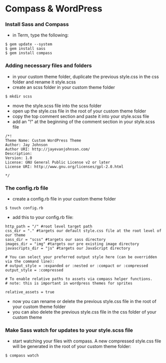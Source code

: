 # Compass & WordPress

### Install Sass and Compass
* in Term, type the following:
```
$ gem update --system
$ gem install sass
$ gem install compass
```

### Adding necessary files and folders
* in your custom theme folder, duplicate the previous style.css in the css folder and rename it style.scss
* create an scss folder in your custom theme folder
```
$ mkdir scss
```
* move the style.scss file into the scss folder
* open up the style.css file in the root of your custom theme folder
* copy the top comment section and paste it into your style.scss file
* add an "!" at the beginning of the comment section in your style.scss file
```
/*!
Theme Name: Custom WordPress Theme
Author: Jay Johnson
Author URI: http://jayevanjohnson.com/
Description: 
Version: 1.0
License: GNU General Public License v2 or later
License URI: http://www.gnu.org/licenses/gpl-2.0.html

*/
```

### The config.rb file
* create a config.rb file in your custom theme folder
```
$ touch config.rb
```
* add this to your config.rb file:
```
http_path = "/" #root level target path
css_dir = "." #targets our default style.css file at the root level of our theme
sass_dir = "scss" #targets our sass directory
images_dir = "img" #targets our pre existing image directory
javascripts_dir = "js" #targets our JavaScript directory

# You can select your preferred output style here (can be overridden via the command line):
# output_style = :expanded or :nested or :compact or :compressed
output_style = :compressed

# To enable relative paths to assets via compass helper functions.
# note: this is important in wordpress themes for sprites

relative_assets = true
```
* now you can rename or delete the previous style.css file in the root of your custom theme folder
* you can also delete the previous style.css file in the css folder of your custom theme 

### Make Sass watch for updates to your style.scss file
* start watching your files with compass. A new compressed style.css file will be generated in the root of your custom theme folder:
```
$ compass watch
```


